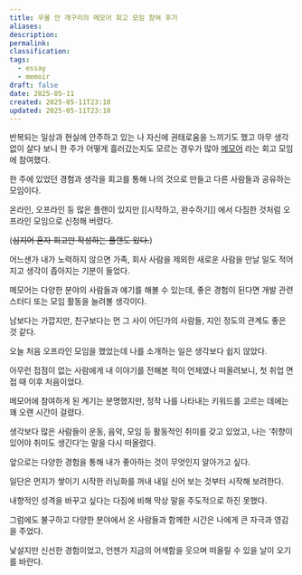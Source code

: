 ```yaml
---
title: 우물 안 개구리의 메모어 회고 모임 참여 후기
aliases: 
description: 
permalink: 
classification: 
tags:
  - essay
  - memoir
draft: false
date: 2025-05-11
created: 2025-05-11T23:10
updated: 2025-05-11T23:10
---
```


반복되는 일상과 현실에 안주하고 있는 나 자신에 권태로움을 느끼기도 했고 아무 생각 없이 살다 보니 한 주가 어떻게 흘러갔는지도 모르는 경우가 많아 [메모어](https://www.memoirapp.com/) 라는 회고 모임에 참여했다.

한 주에 있었던 경험과 생각을 회고를 통해 나의 것으로 만들고 다른 사람들과 공유하는 모임이다.

온라인, 오프라인 등 많은 플랜이 있지만 [[시작하고, 완수하기]] 에서 다짐한 것처럼 오프라인 모임으로 신청해 버렸다.

(~~심지어 혼자 회고만 작성하는 플랜도 있다.~~)

어느샌가 내가 노력하지 않으면 가족, 회사 사람을 제외한 새로운 사람을 만날 일도 적어지고 생각이 좁아지는 기분이 들었다.

메모어는 다양한 분야의 사람들과 얘기를 해볼 수 있는데, 좋은 경험이 된다면 개발 관련 스터디 또는 모임 활동을 늘려볼 생각이다.

남보다는 가깝지만, 친구보다는 먼 그 사이 어딘가의 사람들, 지인 정도의 관계도 좋은 것 같다.

오늘 처음 오프라인 모임을 했었는데 나를 소개하는 일은 생각보다 쉽지 않았다.

아무런 접점이 없는 사람에게 내 이야기를 전해본 적이 언제였나 떠올려보니, 첫 취업 면접 때 이후 처음이었다.

메모어에 참여하게 된 계기는 분명했지만, 정작 나를 나타내는 키워드를 고르는 데에는 꽤 오랜 시간이 걸렸다.

생각보다 많은 사람들이 운동, 음악, 모임 등 활동적인 취미를 갖고 있었고, 나는 ‘취향이 있어야 취미도 생긴다’는 말을 다시 떠올렸다.

앞으로는 다양한 경험을 통해 내가 좋아하는 것이 무엇인지 알아가고 싶다.

일단은 먼지가 쌓이기 시작한 러닝화를 꺼내 내일 신어 보는 것부터 시작해 보려한다.

내향적인 성격을 바꾸고 싶다는 다짐에 비해 막상 말을 주도적으로 하진 못했다.

그럼에도 불구하고 다양한 분야에서 온 사람들과 함께한 시간은 나에게 큰 자극과 영감을 주었다.

낯설지만 신선한 경험이었고, 언젠가 지금의 어색함을 웃으며 떠올릴 수 있을 날이 오기를 바란다.
